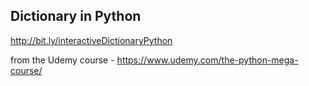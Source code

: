 ## Dictionary in Python

http://bit.ly/interactiveDictionaryPython


from the Udemy course - https://www.udemy.com/the-python-mega-course/
